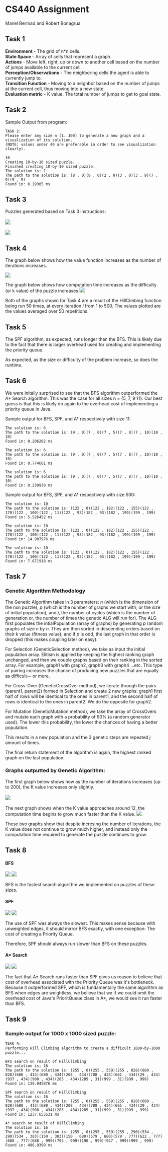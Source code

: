 # CS440 Assignment
Manel Bermad and Robert Bonagrua

## Task 1
**Environment** - The grid of n*n cells.<br>
**State Space** - Array of cells that represent a graph.<br>
**Actions** - Move left, right, up or down to another cell based on the number of jumps available to the current cell.<br>
**Perception/Observations** - The neighboring cells the agent is able to currently jump to.<br>
**Transition Function** - Moving to a neighbor based on the number of jumps at the current cell, thus moving into a new state.<br>
**Evaluation metric** - K value. The total number of jumps to get to goal state.<br>

## Task 2
Sample Output from program:
```
TASK 2:
Please enter any size n [1..100] to generate a new graph and a visualization of its solution.
(NOTE: values under 40 are preferable in order to see visualization clearly).

10
Creating 10-by-10 sized puzzle...
Finished creating 10-by-10 sized puzzle.
The solution is: 7
The path to the solution is: (8 , 0)(9 , 0)(2 , 0)(3 , 0)(3 , 9)(7 , 9)(9 , 9)
Found in: 0.19305 ms

```

## Task 3
Puzzles generated based on Task 3 instructions:<br><br>
![](./img/3_2.jpg)<br><br>
![](./img/3_3.jpg)

## Task 4

The graph below shows how the value function increases as the number of iterations increases.

![](./img/hillclimbing_k_vs_iterations.jpg)
<br>

The graph below shows how computation time increases as the difficulty (or k value) of the puzzle increases
![](./img/hillclimbing_k_vs_time.jpg)
<br>

Both of the graphs shown for Task 4 are a result of the HillCimbing function being run 50 times, at every iteration *i* from 1 to 500. The values plotted are the values averaged over 50 repetitions.

## Task 5
The SPF algorithm, as expected, runs longer than the BFS. This is likely due to the fact that there is larger overhead used for creating and implementing the priority queue. 

As expected, as the size or difficulty of the problem increase, so does the runtime.

## Task 6
We were initally surprised to see that the BFS algorithm outperformed the A* Search algorithm. This was the case for all sizes n = {5, 7, 9 11}. Our best guess is that this is likely do again to the overhead cost of implementing a priority queue in Java.

Sample output for BFS, SPF, and A* respectively with size 11:
```
The solution is: 6
The path to the solution is: (9 , 0)(7 , 0)(7 , 5)(7 , 8)(7 , 10)(10 , 10)
Found in: 0.206202 ms

The solution is: 6
The path to the solution is: (9 , 0)(7 , 0)(7 , 5)(7 , 8)(7 , 10)(10 , 10)
Found in: 0.774601 ms

The solution is: 6
The path to the solution is: (9 , 0)(7 , 0)(7 , 5)(7 , 8)(7 , 10)(10 , 10)
Found in: 0.239938 ms
```
Sample output for BFS, SPF, and A* respectively with size 500:
```
The solution is: 10
The path to the solution is: (122 , 0)(122 , 182)(122 , 155)(122 , 170)(122 , 100)(122 , 11)(122 , 93)(182 , 93)(182 , 199)(199 , 199)
Found in: 5.526452 ms

The solution is: 10
The path to the solution is: (122 , 0)(122 , 182)(122 , 155)(122 , 170)(122 , 100)(122 , 11)(122 , 93)(182 , 93)(182 , 199)(199 , 199)
Found in: 14.907976 ms

The solution is: 10
The path to the solution is: (122 , 0)(122 , 182)(122 , 155)(122 , 170)(122 , 100)(122 , 11)(122 , 93)(182 , 93)(182 , 199)(199 , 199)
Found in: 7.671918 ms
```

## Task 7
### Genetic Algorithm Methodology
The Genetic Algorithm takes in 3 parameters: *n* (which is the dimension of the nxn
puzzle), *p* (which is the number of graphs we start with, or the size of initial population),
and *j*, the number of cycles (which is the number of generation or, the number of times
the genetic ALG will run for).
The ALG first populates the intialPopulation (array of graphs) by generating *p* random
graphs of size *n* by *n*. They are then sorted in descending orders based on their *k* value
(fitness value), and if *p* is odd, the last graph in that order is dropped (this makes
coupling later on easy).

For Selection (GeneticSelection method), we take as input the initial population array. Elitism is applied by keeping the highest ranking graph unchanged, and then we couple graphs based on their ranking in the sorted array. For example, graph1 with graph2, graph3 with graph4 …etc. This type of pairing increases the chance of producing new
puzzles that are equally as difficult— or more.

For Cross-Over (GeneticCrossOver method), we iterate through the pairs (parent1,
parent2) formed in Selection and create 2 new graphs: graph1 first half of rows will be
identical to the ones in parent1, and the second half of rows is identical to the ones in
parent2. We do the opposite for graph2.

For Mutation (GeneticMutation method), we take the array of CrossOvers and mutate
each graph with a probability of 90% (a random generator used). The lower this
probability, the lower the chances of having a better population.

This results in a new population and the 3 genetic steps are repeated j amount of times.

The final return statement of the algorithm is again, the highest ranked graph on the last
population.

### Graphs outputted by Genetic Algorithm:
The first graph below shows how as the number of iterations increases (up to 200), the K value increases only slightly.<br><br>
![](./img/G1.jpg)<br><br>
The next graph shows when the K value approaches around 12, the computation time begins to grow much faster than the K value.
![](./img/G2.jpg)

These two graphs show that despite incresing the number of iterations, the K value does not continue to grow much higher, and instead only the computation time required to generate the puzzle continues to grow.
## Task 8

#### BFS
![](./img/BFS2.jpg)
![](./img/BFS1.jpg)

BFS is the fastest search algorithm we implemented on puzzles of these sizes.

#### SPF
![](./img/SPF2.jpg)
![](./img/SPF1.jpg)

The use of SPF was always the slowest. This makes sense because with unweighted edges, it should mirror BFS exactly, with one exception: The cost of creating a Priority Queue.

Therefore, SPF should always run slower than BFS on these puzzles.

#### A* Search
![](./img/A2.jpg)
![](./img/A1.jpg)

The fact that A* Search runs faster than SPF gives us reason to believe that cost of overhead associated with the Priority Queue was it's bottleneck. Because it outperformed SPF, which is fundamentally the same algorithm as BFS when edges are weightless, we believe that we if we could omit the overhead cost of Java's PrioritQueue class in A*, we would see it run faster than BFS.


## Task 9
### Sample output for 1000 x 1000 sized puzzle:
```
TASK 9:
Performing Hill Climbing algorithm to create a difficult 1000-by-1000 puzzle...

BFS search on result of HillClimbing
The solution is: 16
The path to the solution is: (255 , 0)(255 , 559)(255 , 828)(680 , 828)(680 , 413)(680 , 434)(208 , 434)(788 , 434)(661 , 434)(29 , 434)(937 , 434)(908 , 434)(285 , 434)(285 , 31)(999 , 31)(999 , 999)
Found in: 138.045876 ms

SPF search on result of HillClimbing
The solution is: 16
The path to the solution is: (255 , 0)(255 , 559)(255 , 828)(680 , 828)(680 , 413)(680 , 434)(208 , 434)(788 , 434)(661 , 434)(29 , 434)(937 , 434)(908 , 434)(285 , 434)(285 , 31)(999 , 31)(999 , 999)
Found in: 1237.655531 ms

A* search on result of HillClimbing
The solution is: 16
The path to the solution is: (255 , 0)(255 , 559)(255 , 290)(534 , 290)(534 , 383)(150 , 383)(150 , 680)(579 , 680)(579 , 777)(622 , 777)(688 , 777)(688 , 999)(795 , 999)(190 , 999)(947 , 999)(999 , 999)
Found in: 496.9399 ms
```